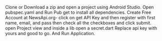 Clone or Download a zip and open a project using Android Studio.
Open pubspec.yaml and Run Pub get to install all dependencies.
Create Free Account at NewsApi.org- click on get API Key and then register with first name, email, and pass then check all the checkboxes and click submit.
open Project view and inside a lib open a secret.dart
Replace api key with yours and good to go.
And Run Application.
